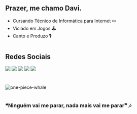 ## Prazer, me chamo Davi.
- Cursando Técnico de Informática para Internet ✏️
- Viciado em Jogos 🕹️
- Canto e Produzo 🎙️
# 
## Redes Sociais
<a href="https://www.youtube.com/@amoreutv" target="_blank"><img src="https://img.shields.io/badge/YouTube-FF0000?style=for-the-badge&logo=youtube&logoColor=white" target="_blank"></a>
  <a href="https://instagram.com/amoreutv" target="_blank"><img src="https://img.shields.io/badge/-Instagram-%23E4405F?style=for-the-badge&logo=instagram&logoColor=white" target="_blank"></a>
    <a href="https://open.spotify.com/intl-pt/artist/6cS7BCjWRti8oN9043Tt3K?si=hYYRK301Ra-pWt2xBJp03w" target="_blank"><img src="https://img.shields.io/badge/Spotify-1ED760?&style=for-the-badge&logo=spotify&logoColor=white" target="_blank"></a>
        <a href="https://steamcommunity.com/profiles/76561199650809643/" target="_blank"><img src="https://img.shields.io/badge/Steam-000000?style=for-the-badge&logo=steam&logoColor=white" target="_blank"></a>
            <a href="https://x.com/amoreutv" target="_blank"><img src="https://img.shields.io/badge/Twitter-1DA1F2?style=for-the-badge&logo=twitter&logoColor=white" target="_blank"></a>
# 
![one-piece-whale](https://github.com/user-attachments/assets/f9d47181-531e-4752-85cb-46b4ca095898)
# 
### ❝Ninguém vai me parar, nada mais vai me parar❞ 🎶
